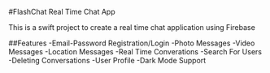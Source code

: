 #FlashChat Real Time Chat App

This is a swift project to create a real time chat application using Firebase

##Features
-Email-Password Registration/Login
-Photo Messages
-Video Messages
-Location Messages
-Real Time Converations
-Search For Users
-Deleting Conversations
-User Profile
-Dark Mode Support
